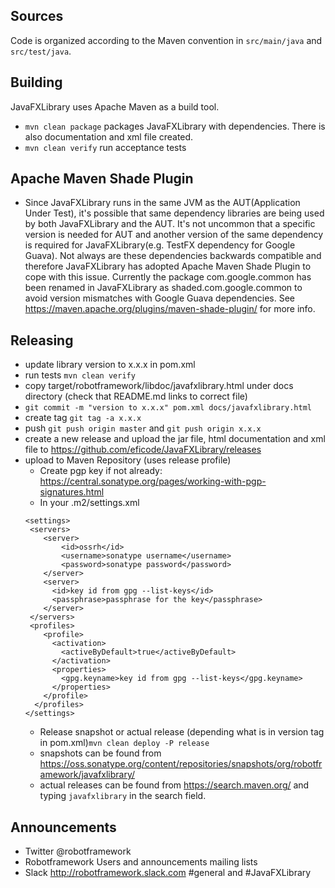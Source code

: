 ## Sources

Code is organized according to the Maven convention in `src/main/java` and `src/test/java`.


## Building

JavaFXLibrary uses Apache Maven as a build tool.

* `mvn clean package` packages JavaFXLibrary with dependencies. There is also documentation and xml file created.
* `mvn clean verify` run acceptance tests

## Apache Maven Shade Plugin

* Since JavaFXLibrary runs in the same JVM as the AUT(Application Under Test), it's possible that same dependency libraries
  are being used by both JavaFXLibrary and the AUT. It's not uncommon that a specific version is needed for AUT and another
  version of the same dependency is required for JavaFXLibrary(e.g. TestFX dependency for Google Guava). Not always are these
  dependencies backwards compatible and therefore JavaFXLibrary has adopted Apache Maven Shade Plugin to cope with this issue.
  Currently the package com.google.common  has been renamed in JavaFXLibrary as shaded.com.google.common to avoid version
  mismatches with Google Guava dependencies.  See https://maven.apache.org/plugins/maven-shade-plugin/ for more info.


## Releasing

* update library version to x.x.x in pom.xml
* run tests ``mvn clean verify``
* copy target/robotframework/libdoc/javafxlibrary.html under docs directory (check that README.md links to correct file)
* ``git commit -m "version to x.x.x" pom.xml docs/javafxlibrary.html``
* create tag ``git tag -a x.x.x``
* push ``git push origin master`` and ``git push origin x.x.x``
* create a new release and upload the jar file, html documentation and xml file to https://github.com/eficode/JavaFXLibrary/releases 
* upload to Maven Repository (uses release profile)
  * Create pgp key if not already: https://central.sonatype.org/pages/working-with-pgp-signatures.html
  * In your .m2/settings.xml
  ````
  <settings>
   <servers>
      <server>
          <id>ossrh</id>
          <username>sonatype username</username>
          <password>sonatype password</password>
      </server>
      <server>
        <id>key id from gpg --list-keys</id>
        <passphrase>passphrase for the key</passphrase>
      </server>
   </servers>
   <profiles>
      <profile>
        <activation>
          <activeByDefault>true</activeByDefault>
        </activation>
        <properties>
          <gpg.keyname>key id from gpg --list-keys</gpg.keyname>
        </properties>
      </profile>
    </profiles>
  </settings>
  ````
  * Release snapshot or actual release (depending what is in version tag in pom.xml)``mvn clean deploy -P release``
  * snapshots can be found from https://oss.sonatype.org/content/repositories/snapshots/org/robotframework/javafxlibrary/
  * actual releases can be found from https://search.maven.org/ and typing `javafxlibrary` in the search field.

## Announcements

* Twitter @robotframework
* Robotframework Users and announcements mailing lists
* Slack http://robotframework.slack.com #general and #JavaFXLibrary

